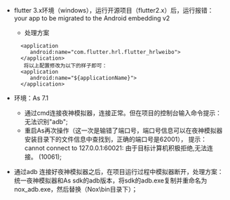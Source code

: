 + flutter 3.x环境（windows），运行开源项目（flutter2.x）后，运行报错：your app to be migrated to the Android embedding
  v2
    + 处理方案
  ```
    <application
       android:name="com.flutter.hrl.flutter_hrlweibo">
    </application>
     将以上配置修改为以下的样子即可：
    <application
       android:name="${applicationName}">
    </application>
  ```
  
+ 环境：As 7.1
  + 通过cmd连接夜神模拟器，连接正常。但在项目的控制台输入命令提示：无法识别"adb";
  + 重启As再次操作（这一次是输错了端口号，端口号信息可以在夜神模拟器安装目录下的文件信息中查找到，正确的端口号是62001）， 提示：cannot connect to 127.0.0.1:60021: 由于目标计算机积极拒绝,无法连接。 (10061);
  
+ 通过adb 连接好夜神模拟器之后，在项目运行过程中模拟器断开，处理方案：统一夜神模拟器和As sdk的adb版本，将sdk的adb.exe复制并重命名为nox_adb.exe，然后替换（Nox\bin目录下）；
